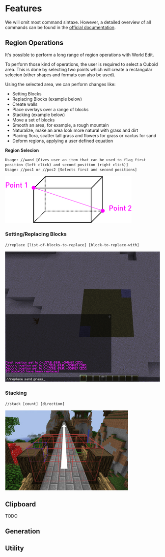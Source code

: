 # Features

We will omit most command sintaxe. However, a detailed overview of all commands can be found in the [official documentation](http://wiki.sk89q.com/wiki/WorldEdit).

## Region Operations

It's possible to perform a long range of region operations with World Edit.

To perform those kind of operations, the user is required to select a Cuboid area. This is done by selecting two points which will create a rectangular selecion (other shapes and formats can also be used).

Using the selected area, we can perform changes like:

* Setting Blocks
* Replacing Blocks (example below)
* Create walls
* Place overlays over a range of blocks
* Stacking (example below)
* Move a set of blocks
* Smooth an area, for example, a rough mountain
* Naturalize, make an area look more natural with grass and dirt
* Placing flora, scatter tall grass and flowers for grass or cactus for sand
* Deform regions, applying a user defined equation

**Region Selecion**
```
Usage: //wand [Gives user an item that can be used to flag first position (left click) and second position (right click)]
Usage: //pos1 or //pos2 [Selects first and second positions]
```

![alt-text](https://raw.githubusercontent.com/joaolrpaulo/WorldEdit/introduction/documentation/img/ingame/cuboid.png)

### Setting/Replacing Blocks
`//replace [list-of-blocks-to-replace] [block-to-replace-with]`

![alt-text](https://raw.githubusercontent.com/joaolrpaulo/WorldEdit/introduction/documentation/img/ingame/replaceblocks.png)

### Stacking
`//stack [count] [direction]`

![alt-text](https://raw.githubusercontent.com/joaolrpaulo/WorldEdit/introduction/documentation/img/ingame/stacking.jpg)

## Clipboard

TODO

## Generation

## Utility
